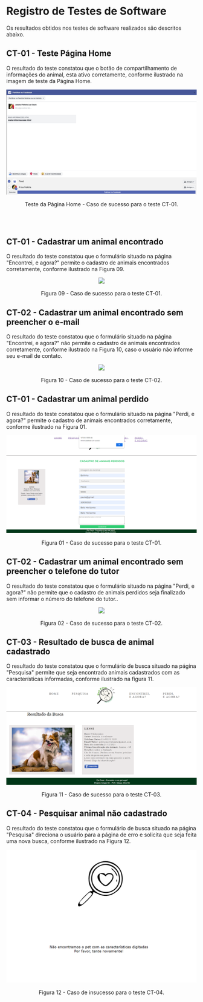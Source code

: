 # Registro de Testes de Software

Os resultados obtidos nos testes de software realizados são descritos abaixo. 

## CT-01 - Teste Página Home

O resultado do teste constatou que o botão de compartilhamento de informações do animal, esta ativo corretamente, conforme ilustrado na imagem de teste da Página Home. 

<p align="center">
<img src="https://github.com/ICEI-PUC-Minas-PMV-ADS/pmv-ads-2022-1-e1-proj-web-t2-face-pet/blob/main/docs/img/Registro%20de%20testeHome.png")
 </p>

<p align="center"> Teste da Página Home - Caso de sucesso para o teste CT-01. </p>

<br><br>

## CT-01 - Cadastrar um animal encontrado

O resultado do teste constatou que o formulário situado na página "Encontrei, e agora?" permite o cadastro de animais encontrados corretamente, conforme ilustrado na Figura 09. 

<p align="center">
<img src="https://user-images.githubusercontent.com/100412134/171067529-ea92fa80-03a7-49ce-b9e8-5f079fef02b7.png")
 </p>

<p align="center"> Figura 09 - Caso de sucesso para o teste CT-01. </p>

## CT-02 - Cadastrar um animal encontrado sem preencher o e-mail

O resultado do teste constatou que o formulário situado na página "Encontrei, e agora?" não permite o cadastro de animais encontrados corretamente, conforme ilustrado na Figura 10, caso o usuário não informe seu e-mail de contato.

<p align="center">
<img src="https://user-images.githubusercontent.com/100412134/171067456-7e7b731e-b9e0-4fa5-b3ef-7c102b510885.png")
 </p>

<p align="center"> Figura 10 - Caso de sucesso para o teste CT-02. </p>




## CT-01 - Cadastrar um animal perdido

O resultado do teste constatou que o formulário situado na página "Perdi, e agora?" permite o cadastro de animais encontrados corretamente, conforme ilustrado na Figura 01. 

<p align="center">
<img src="https://github.com/ICEI-PUC-Minas-PMV-ADS/pmv-ads-2022-1-e1-proj-web-t2-face-pet/blob/main/docs/img/cadastro_sucesso.png")
 </p>

<p align="center"> Figura 01 - Caso de sucesso para o teste CT-01. </p>

## CT-02 - Cadastrar um animal encontrado sem preencher o telefone do tutor

O resultado do teste constatou que o formulário situado na página "Perdi, e agora?" não permite que o cadastro de animais perdidos seja finalizado sem informar o número do telefone do tutor..

<p align="center">
<img src="https://github.com/ICEI-PUC-Minas-PMV-ADS/pmv-ads-2022-1-e1-proj-web-t2-face-pet/blob/main/docs/img/cadastro_erro_telefone.png)")
 </p>

<p align="center"> Figura 02 - Caso de sucesso para o teste CT-02. </p>

## CT-03 - Resultado de busca de animal cadastrado

O resultado do teste constatou que o formulário de busca situado na página "Pesquisa" permite que seja encontrado animais cadastrados com as características informadas, conforme ilustrado na figura 11.

<p align="center">
<img src="https://github.com/ICEI-PUC-Minas-PMV-ADS/pmv-ads-2022-1-e1-proj-web-t2-face-pet/blob/56b227710642260c4d90c50b23fe526addb26a96/docs/img/resultadoPesquisa.png")
 </p>

<p align="center"> Figura 11 - Caso de sucesso para o teste CT-03. </p>

## CT-04 - Pesquisar animal não cadastrado

O resultado do teste constatou que o formulário de busca situado na página "Pesquisa" direciona o usuário para a página de erro e solicita que seja feita uma nova busca, conforme ilustrado na Figura 12.

<p align="center">
<img src="https://github.com/ICEI-PUC-Minas-PMV-ADS/pmv-ads-2022-1-e1-proj-web-t2-face-pet/blob/9b80f118fc28636daefaec39cdf78e4b43f61ee2/docs/img/Pesquisa_Vazia.png")
 </p>

<p align="center"> Figura 12 - Caso de insucesso para o teste CT-04. </p>

